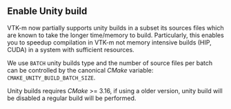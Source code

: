 ## Enable Unity build ##

VTK-m now partially supports unity builds in a subset its sources files which
are known to take the longer time/memory to build. Particularly, this enables
you to speedup compilation in VTK-m not memory intensive builds (HIP, CUDA) in a
system with sufficient resources.

We use `BATCH` unity builds type and the number of source files per batch can be
controlled by the canonical _CMake_ variable: `CMAKE_UNITY_BUILD_BATCH_SIZE`.

Unity builds requires _CMake_ >= 3.16, if using a older version, unity build
will be disabled a regular build will be performed.

